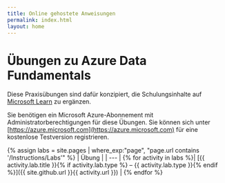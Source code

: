 ```yaml
---
title: Online gehostete Anweisungen
permalink: index.html
layout: home
---
```


# Übungen zu Azure Data Fundamentals

Diese Praxisübungen sind dafür konzipiert, die Schulungsinhalte auf [Microsoft Learn](https://docs.microsoft.com/training/) zu ergänzen.

Sie benötigen ein Microsoft Azure-Abonnement mit Administratorberechtigungen für diese Übungen. Sie können sich unter [https://azure.microsoft.com](https://azure.microsoft.com) für eine kostenlose Testversion registrieren.

{% assign labs = site.pages | where_exp:"page", "page.url contains '/Instructions/Labs'" %}
| Übung |
| --- |
{% for activity in labs  %}| [{{ activity.lab.title }}{% if activity.lab.type %} – {{ activity.lab.type }}{% endif %}]({{ site.github.url }}{{ activity.url }}) |
{% endfor %}
